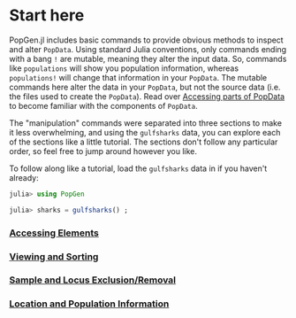 # Start here

PopGen.jl includes basic commands to provide obvious methods to inspect and alter `PopData`. Using standard Julia conventions, only commands ending with a bang `!` are mutable, meaning they alter the input data. So, commands like `populations` will show you population information, whereas `populations!` will change that information in your `PopData`. The mutable commands here alter the data in your `PopData`, but not the source data (i.e. the files used to create the `PopData`). Read over [Accessing parts of PopData](accessing_popdata.md) to become familiar with the components of `PopData`. 

The "manipulation" commands were separated into three sections to make it less overwhelming, and using the `gulfsharks` data, you can explore each of the sections like a little tutorial. The sections don't follow any particular order, so feel free to jump around however you like. 

To follow along like a tutorial, load the `gulfsharks` data in if you haven't already:

```julia
julia> using PopGen

julia> sharks = gulfsharks() ;
```

### [Accessing Elements](accessing_popdata.md)

### [Viewing and Sorting](view_and_sort.md)

### [Sample and Locus Exclusion/Removal](exclusion.md)

### [Location and Population Information](location_and_pop.md)

